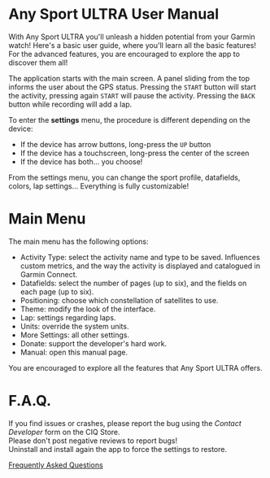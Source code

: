 # Any Sport ULTRA User Manual

With Any Sport ULTRA you'll unleash a hidden potential from your Garmin watch! Here's a basic user
guide, where you'll learn all the basic features! For the advanced features, you are encouraged to
explore the app to discover them all!

The application starts with the main screen. A panel sliding from the top informs the user about the 
GPS status. Pressing the `START` button will start the activity, pressing again `START` will pause 
the activity. Pressing the `BACK` button while recording will add a lap. 

To enter the **settings** menu, the procedure is different depending on the device:
- If the device has arrow buttons, long-press the `UP` button
- If the device has a touchscreen, long-press the center of the screen
- If the device has both... you choose!

From the settings menu, you can change the sport profile, datafields, colors, lap settings... Everything 
is fully customizable!

# Main Menu
The main menu has the following options:
- Activity Type: select the activity name and type to be saved. Influences custom metrics, and the 
way the activity is displayed and catalogued in Garmin Connect.
- Datafields: select the number of pages (up to six), and the fields on each page (up to six).
- Positioning: choose which constellation of satellites to use.
- Theme: modify the look of the interface.
- Lap: settings regarding laps.
- Units: override the system units.
- More Settings: all other settings.
- Donate: support the developer's hard work.
- Manual: open this manual page.

You are encouraged to explore all the features that Any Sport ULTRA offers.

# F.A.Q.
If you find issues or crashes, please report the bug using the *Contact Developer* form on the CIQ Store. \
Please don't post negative reviews to report bugs! \
Uninstall and install again the app to force the settings to restore. 

[Frequently Asked Questions](https://github.com/calugj/anysport/blob/main/doc/FAQ.md)